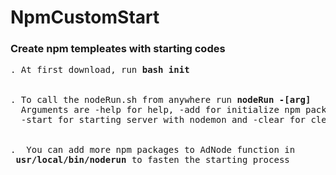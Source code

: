 # NpmCustomStart
<h3>Create npm templeates with starting codes</h3>
<pre>
. At first download, run <b>bash init</b>
<br>
. To call the nodeRun.sh from anywhere run <b>nodeRun -[arg]</b>
  Arguments are -help for help, -add for initialize npm packages, 
  -start for starting server with nodemon and -clear for clear data
<br>
.  You can add more npm packages to AdNode function in <br> <b>usr/local/bin/noderun</b> to fasten the starting process
</pre>
